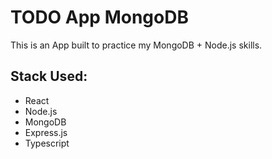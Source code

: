 # TODO App MongoDB

This is an App built to practice my MongoDB + Node.js skills.


## Stack Used:
 - React
 - Node.js
 - MongoDB
 - Express.js
 - Typescript